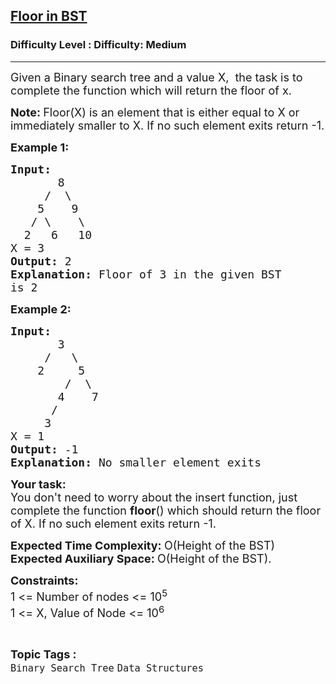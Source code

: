 <h2><a href="https://www.geeksforgeeks.org/problems/implementing-floor-in-bst/1?page=2&difficulty=Medium&status=unsolved,attempted&sortBy=accuracy">Floor in BST</a></h2><h3>Difficulty Level : Difficulty: Medium</h3><hr><div class="problems_problem_content__Xm_eO"><p><span style="font-size:18px">Given a Binary search tree and a value X,&nbsp; the task is to complete the function which will return the floor of x.</span></p>

<p><span style="font-size:18px"><strong>Note: </strong>Floor(X) is an element that is either equal to X or immediately smaller to X. If no such element exits return -1. </span></p>

<p><span style="font-size:18px"><strong>Example 1:</strong></span></p>

<pre><span style="font-size:18px"><strong>Input:
</strong>       8
&nbsp;    /  \
&nbsp;   5    9
&nbsp;  / \    \
&nbsp; 2   6   10
X = 3
<strong>Output: </strong>2<strong>
Explanation: </strong>Floor of 3 in the given BST
is 2</span></pre>

<p><span style="font-size:18px"><strong>Example 2:</strong></span></p>

<pre><span style="font-size:18px"><strong>Input:
</strong>       3
&nbsp;    /   \
&nbsp;   2     5
&nbsp;       /  \
&nbsp;      4    7
&nbsp;     /
&nbsp;    3
X = 1
<strong>Output: </strong>-1<strong>
Explanation: </strong>No smaller element exits</span></pre>

<p><span style="font-size:18px"><strong>Your task:</strong><br>
You don't need to worry about the insert function, just complete the function <strong>floor</strong>() which should return the floor of X.&nbsp;If no such element exits return -1.</span></p>

<p><span style="font-size:18px"><strong>Expected Time Complexity:&nbsp;</strong>O(Height of the BST)<br>
<strong>Expected Auxiliary Space:&nbsp;</strong>O(Height of the BST).</span></p>

<p><span style="font-size:18px"><strong>Constraints:</strong><br>
1 &lt;= Number of nodes&nbsp;&lt;= 10<sup>5</sup><br>
1 &lt;= X, Value of Node &lt;= 10<sup>6</sup></span></p>
</div><br><p><span style=font-size:18px><strong>Topic Tags : </strong><br><code>Binary Search Tree</code>&nbsp;<code>Data Structures</code>&nbsp;